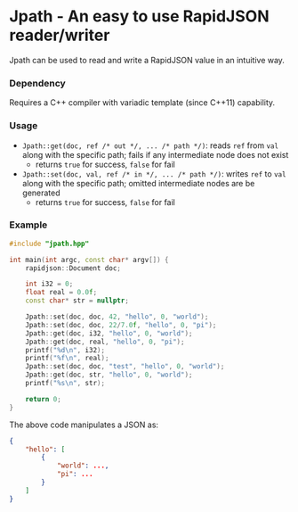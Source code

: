 # Jpath - An easy to use RapidJSON reader/writer

Jpath can be used to read and write a RapidJSON value in an intuitive way.

### Dependency

Requires a C++ compiler with variadic template (since C++11) capability.

### Usage

* `Jpath::get(doc, ref /* out */, ... /* path */)`: reads `ref` from `val` along with the specific path; fails if any intermediate node does not exist
	* returns `true` for success, `false` for fail
* `Jpath::set(doc, val, ref /* in */, ... /* path */)`: writes `ref` to `val` along with the specific path; omitted intermediate nodes are be generated
	* returns `true` for success, `false` for fail

### Example

```cpp
#include "jpath.hpp"

int main(int argc, const char* argv[]) {
	rapidjson::Document doc;

	int i32 = 0;
	float real = 0.0f;
	const char* str = nullptr;

	Jpath::set(doc, doc, 42, "hello", 0, "world");
	Jpath::set(doc, doc, 22/7.0f, "hello", 0, "pi");
	Jpath::get(doc, i32, "hello", 0, "world");
	Jpath::get(doc, real, "hello", 0, "pi");
	printf("%d\n", i32);
	printf("%f\n", real);
	Jpath::set(doc, doc, "test", "hello", 0, "world");
	Jpath::get(doc, str, "hello", 0, "world");
	printf("%s\n", str);

	return 0;
}
```

The above code manipulates a JSON as:

```json
{
	"hello": [
		{
			"world": ...,
			"pi": ...
		}
	]
}
```
